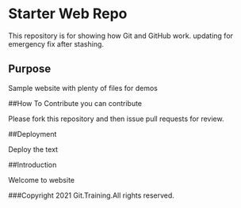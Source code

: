 # Starter Web Repo

This repository is for showing how Git and GitHub work.
updating for emergency fix  after stashing. 

## Purpose

Sample website with plenty of files for demos

##How To Contribute
you can contribute 

Please fork  this repository and then  issue pull requests for  review.

##Deployment

 Deploy  the  text 
 
 
##Introduction

Welcome to website


###Copyright
2021 Git.Training.All rights reserved.
